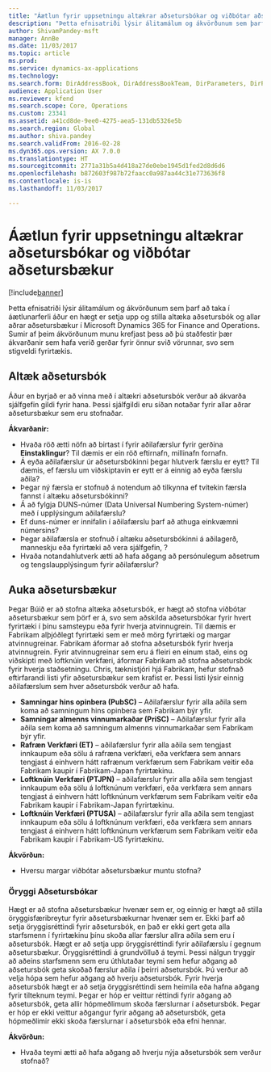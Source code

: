 ```yaml
---
title: "Áætlun fyrir uppsetningu altækrar aðsetursbókar og viðbótar aðsetursbækur"
description: "Þetta efnisatriði lýsir álitamálum og ákvörðunum sem þarf að taka í áætlunarferli áður en hægt er setja upp og stilla altæka aðsetursbók og allar aðrar aðsetursbækur í Microsoft Dynamics 365 for Finance and Operations. Sumir af þeim ákvörðunum munu krefjast þess að þú staðfestir þær ákvarðanir sem hafa verið gerðar fyrir önnur svið vörunnar, svo sem stigveldi fyrirtækis."
author: ShivamPandey-msft
manager: AnnBe
ms.date: 11/03/2017
ms.topic: article
ms.prod: 
ms.service: dynamics-ax-applications
ms.technology: 
ms.search.form: DirAddressBook, DirAddressBookTeam, DirParameters, DirPartyTable
audience: Application User
ms.reviewer: kfend
ms.search.scope: Core, Operations
ms.custom: 23341
ms.assetid: a41cd8de-9ee0-4275-aea5-131db5326e5b
ms.search.region: Global
ms.author: shiva.pandey
ms.search.validFrom: 2016-02-28
ms.dyn365.ops.version: AX 7.0.0
ms.translationtype: HT
ms.sourcegitcommit: 2771a31b5a4d418a27de0ebe1945d1fed2d8d6d6
ms.openlocfilehash: b872603f987b72faacc0a987aa44c31e773636f8
ms.contentlocale: is-is
ms.lasthandoff: 11/03/2017

---
```


# <a name="plan-how-to-configure-the-global-address-book-and-additional-address-books"></a>Áætlun fyrir uppsetningu altækrar aðsetursbókar og viðbótar aðsetursbækur

[!include[banner](../includes/banner.md)]


Þetta efnisatriði lýsir álitamálum og ákvörðunum sem þarf að taka í áætlunarferli áður en hægt er setja upp og stilla altæka aðsetursbók og allar aðrar aðsetursbækur í Microsoft Dynamics 365 for Finance and Operations. Sumir af þeim ákvörðunum munu krefjast þess að þú staðfestir þær ákvarðanir sem hafa verið gerðar fyrir önnur svið vörunnar, svo sem stigveldi fyrirtækis.

<a name="global-address-book"></a>Altæk aðsetursbók
-------------------

Áður en byrjað er að vinna með í altækri aðsetursbók verður að ákvarða sjálfgefin gildi fyrir hana. Þessi sjálfgildi eru síðan notaðar fyrir allar aðrar aðsetursbækur sem eru stofnaðar. 

**Ákvarðanir:**

-   Hvaða röð ætti nöfn að birtast í fyrir aðilafærslur fyrir gerðina **Einstaklingur**? Til dæmis er ein röð eftirnafn, millinafn fornafn.
-   Á eyða aðilafærslur úr aðsetursbókinni þegar hlutverk færslu er eytt? Til dæmis, ef færslu um viðskiptavin er eytt er á einnig að eyða færslu aðila?
-   Þegar ný færsla er stofnuð á notendum að tilkynna ef tvítekin færsla fannst í altæku aðsetursbókinni?
-   Á að fylgja DUNS-númer (Data Universal Numbering System-númer) með í upplýsingum aðilafærslu?
-   Ef duns-númer er innifalin í aðilafærslu þarf að athuga einkvæmni númersins?
-   Þegar aðilafærsla er stofnuð í altæku aðsetursbókinni á aðilagerð, manneskju eða fyrirtæki að vera sjálfgefin, ?
-   Hvaða notandahlutverk ætti að hafa aðgang að persónulegum aðsetrum og tengslaupplýsingum fyrir aðilafærslur?

## <a name="additional-address-books"></a>Auka aðsetursbækur
Þegar Búið er að stofna altæka aðsetursbók, er hægt að stofna viðbótar aðsetursbækur sem þörf er á, svo sem aðskilda aðsetursbókar fyrir hvert fyrirtæki í þínu samsteypu eða fyrir hverja atvinnugrein. Til dæmis er Fabrikam alþjóðlegt fyrirtæki sem er með mörg fyrirtæki og margar atvinnugreinar. Fabrikam áformar að stofna aðsetursbók fyrir hverja atvinnugrein. Fyrir atvinnugreinar sem eru á fleiri en einum stað, eins og viðskipti með loftknúin verkfæri, áformar Fabrikam að stofna aðsetursbók fyrir hverja staðsetningu. Chris, tæknistjóri hjá Fabrikam, hefur stofnað eftirfarandi listi yfir aðsetursbækur sem krafist er. Þessi listi lýsir einnig aðilafærslum sem hver aðsetursbók verður að hafa.

-   **Samningar hins opinbera (PubSC)** – Aðilafærslur fyrir alla aðila sem koma að samningum hins opinbera sem Fabrikam býr yfir.
-   **Samningar almenns vinnumarkaðar (PriSC)** – Aðilafærslur fyrir alla aðila sem koma að samningum almenns vinnumarkaðar sem Fabrikam býr yfir.
-   **Rafræn Verkfæri (ET)** – aðilafærslur fyrir alla aðila sem tengjast innkaupum eða sölu á rafræna verkfæri, eða verkfæra sem annars tengjast á einhvern hátt rafrænum verkfærum sem Fabrikam veitir eða Fabrikam kaupir í Fabrikam-Japan fyrirtækinu.
-   **Loftknúin Verkfæri (PTJPN)** – aðilafærslur fyrir alla aðila sem tengjast innkaupum eða sölu á loftknúnum verkfæri, eða verkfæra sem annars tengjast á einhvern hátt loftknúnum verkfærum sem Fabrikam veitir eða Fabrikam kaupir í Fabrikam-Japan fyrirtækinu.
-   **Loftknúin Verkfæri (PTUSA)** – aðilafærslur fyrir alla aðila sem tengjast innkaupum eða sölu á loftknúnum verkfæri, eða verkfæra sem annars tengjast á einhvern hátt loftknúnum verkfærum sem Fabrikam veitir eða Fabrikam kaupir í Fabrikam-US fyrirtækinu.

**Ákvörðun:**

-   Hversu margar viðbótar aðsetursbækur muntu stofna?

### <a name="address-book-security"></a>Öryggi Aðsetursbókar

Hægt er að stofna aðsetursbækur hvenær sem er, og einnig er hægt að stilla öryggisfæribreytur fyrir aðsetursbækurnar hvenær sem er. Ekki þarf að setja öryggisréttindi fyrir aðsetursbók, en það er ekki gert geta alla starfsmenn í fyrirtækinu þínu skoða allar færslur allra aðila sem eru í aðsetursbók. Hægt er að setja upp öryggisréttindi fyrir aðilafærslu í gegnum aðsetursbækur. Öryggisréttindi á grundvölluð á teymi. Þessi nálgun tryggir að aðeins starfsmenn sem eru úthlutaðar teymi sem hefur aðgang að aðsetursbók geta skoðað færslur aðila í þeirri aðsetursbók. Þú verður að velja hópa sem hefur aðgang að hverju aðsetursbók. Fyrir hverja aðsetursbók hægt er að setja öryggisréttindi sem heimila eða hafna aðgang fyrir tilteknum teymi. Þegar er hóp er veittur réttindi fyrir aðgang að aðsetursbók, geta allir hópmeðlimum skoða færslurnar í aðsetursbók. Þegar er hóp er ekki veittur aðgangur fyrir aðgang að aðsetursbók, geta hópmeðlimir ekki skoða færslurnar í aðsetursbók eða efni hennar. 

**Ákvörðun:**

-   Hvaða teymi ætti að hafa aðgang að hverju nýja aðsetursbók sem verður stofnað?





